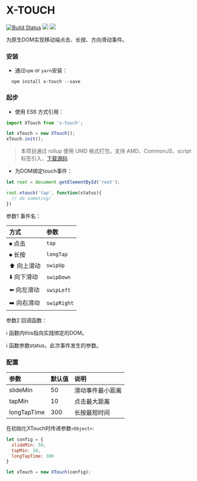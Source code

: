 # X-TOUCH
[![Build Status](https://travis-ci.org/codexu/x-build-cli.svg?branch=master)](https://travis-ci.org/codexu/x-build-cli)
[![](https://img.shields.io/badge/npm-v1.2.1-blue.svg)](https://www.npmjs.com/package/x-touch)
[![](https://img.shields.io/github/license/mashape/apistatus.svg)](https://github.com/codexu/x-touch/blob/master/LICENSE)

为原生DOM实现移动端点击、长按、方向滑动事件。

### 安装

- 通过`npm` or `yarn`安装：

```
  npm install x-touch --save
```

### 起步

- 使用 ES6 方式引用：

``` javascript
import XTouch from 'x-touch';

let xTouch = new XTouch();
xTouch.init();
```

> 本项目通过 rollup 使用 UMD 格式打包，支持 AMD、CommonJS、script 标签引入，[下载源码](https://github.com/codexu/x-touch/tree/master/dist)

- 为DOM绑定touch事件：

``` javascript
let root = document.getElementById('root');

root.xtouch('tap', function(status){
  // do someting!
})

```

参数1 事件名：

| 方式 | 参数 |
| :- | :- |
| ⏺ 点击 | `tap` |
| ⏺ 长按 | `longTap` |
| ⬆️ 向上滑动 | `swipUp` |
| ⬇️ 向下滑动 | `swipDown` |
| ⬅️ 向左滑动 | `swipLeft` |
| ➡️ 向右滑动 | `swipRight` |

参数2 回调函数：

ℹ️ 函数内this指向实践绑定的DOM。

ℹ️ 函数参数status，此次事件发生的参数。

### 配置

| 参数 | 默认值 | 说明 |
| :- | :- | :- |
| slideMin | 50 | 滑动事件最小距离 |
| tapMin | 10 | 点击最大距离 |
| longTapTime | 300 | 长按最短时间 |

在初始化XTouch时传递参数`<Object>`:

``` javascript
let config = {
  slideMin: 50,
  tapMin: 10,
  longTapTime: 300
}

let xTouch = new XTouch(config);
```